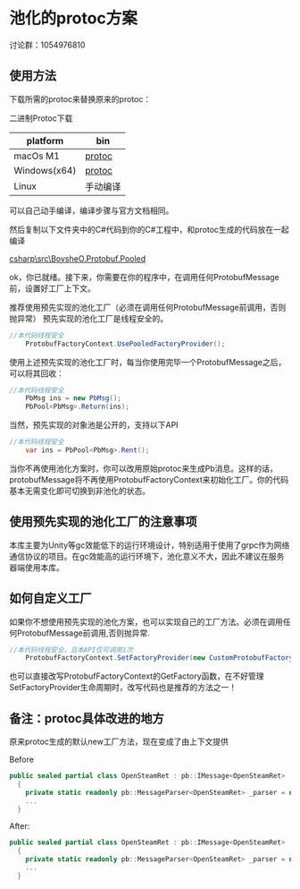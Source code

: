 # 池化的protoc方案

讨论群：1054976810

## 使用方法


下载所需的protoc来替换原来的protoc：

二进制Protoc下载

|platform|bin|
|--|--|
|macOs M1|<a href="protoc_bin\macosx_arm64\protoc" target="_blank">protoc</a>| 
|Windows(x64)|<a href="protoc_bin\windows_x64\protoc.exe" target="_blank">protoc</a>|
|Linux|手动编译|

可以自己动手编译，编译步骤与官方文档相同。

然后复制以下文件夹中的C#代码到你的C#工程中，和protoc生成的代码放在一起编译

[csharp\src\BoysheO.Protobuf.Pooled](csharp\src\BoysheO.Protobuf.Pooled)

ok，你已就绪。接下来，你需要在你的程序中，在调用任何ProtobufMessage前，设置好工厂上下文。

推荐使用预先实现的池化工厂（必须在调用任何ProtobufMessage前调用，否则抛异常）
预先实现的池化工厂是线程安全的。

```C#
//本代码线程安全
    ProtobufFactoryContext.UsePooledFactoryProvider();
```

使用上述预先实现的池化工厂时，每当你使用完毕一个ProtobufMessage之后，可以将其回收：

```C#
//本代码线程安全
    PbMsg ins = new PbMsg();
    PbPool<PbMsg>.Return(ins);
```

当然，预先实现的对象池是公开的，支持以下API

```C#
//本代码线程安全
    var ins = PbPool<PbMsg>.Rent();
```

当你不再使用池化方案时，你可以改用原始protoc来生成Pb消息。这样的话，protobufMessage将不再使用ProtobufFactoryContext来初始化工厂。你的代码基本无需变化即可切换到非池化的状态。

## 使用预先实现的池化工厂的注意事项


本库主要为Unity等gc效能低下的运行环境设计，特别适用于使用了grpc作为网络通信协议的项目。在gc效能高的运行环境下，池化意义不大，因此不建议在服务器端使用本库。

## 如何自定义工厂


如果你不想使用预先实现的池化方案，也可以实现自己的工厂方法。必须在调用任何ProtobufMessage前调用,否则抛异常.

```C#
//本代码线程安全，且本API仅可调用1次
    ProtobufFactoryContext.SetFactoryProvider(new CustomProtobufFactoryProvider());
```

也可以直接改写ProtobufFactoryContext的GetFactory函数，在不好管理SetFactoryProvider生命周期时，改写代码也是推荐的方法之一！

## 备注：protoc具体改进的地方


原来protoc生成的默认new工厂方法，现在变成了由上下文提供

Before

```C#
public sealed partial class OpenSteamRet : pb::IMessage<OpenSteamRet>
  {
    private static readonly pb::MessageParser<OpenSteamRet> _parser = new pb::MessageParser<OpenSteamRet>(() => new OpenSteamRet());
    ...
  }
```

After:

```C#
public sealed partial class OpenSteamRet : pb::IMessage<OpenSteamRet>
  {
    private static readonly pb::MessageParser<OpenSteamRet> _parser = new pb::MessageParser<OpenSteamRet>(global::BoysheO.Protobuf.Pooled.ProtobufFactoryContext.GetFactory<OpenSteamRet>());
    ...
  }
```
